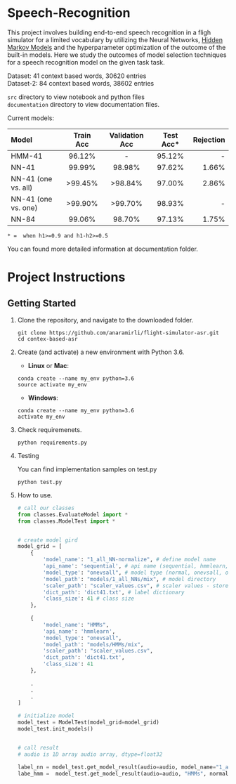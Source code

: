 # Speech-Recognition

This project involves building end-to-end speech recognition in a fligh simulator for a limited vocabulary by utilizing the Neural Networks, [Hidden Markov Models](https://mi.eng.cam.ac.uk/~mjfg/mjfg_NOW.pdf) and the hyperparameter optimization of the outcome of the built-in models. Here we study the outcomes of model
selection techniques for a speech recognition model on the given task task.


Dataset: 41 context based words, 30620 entries<br/>
Dataset-2: 84 context based words, 38602 entries<br/>

`src` directory to view notebook and python files<br/>
`documentation` directory to view documentation files.<br/>

Current models:

| Model | Train Acc | Validation Acc | Test Acc* | Rejection
| :--- | :---: | :---: | :---: | ---: |     
| HMM-41   | 96.12% | - | 95.12% | - |
| NN-41 | 99.99% | 98.98% | 97.62% | 1.66% |
| NN-41 (one vs. all) | >99.45% | >98.84% | 97.00% | 2.86% |
| NN-41 (one vs. one) | >99.90% | >99.70% | 98.93% | - |
| NN-84 | 99.06% | 98.70% | 97.13% | 1.75% |

`* =  when h1>=0.9 and h1-h2>=0.5`

You can found more detailed information at documentation folder.

# Project Instructions

## Getting Started

1. Clone the repository, and navigate to the downloaded folder.

    ```
    git clone https://github.com/anaramirli/flight-simulator-asr.git
    cd contex-based-asr
    ```
    
2. Create (and activate) a new environment with Python 3.6.

    * **Linux** or **Mac**:
    ```
    conda create --name my_env python=3.6
    source activate my_env
    ```
    
    * **Windows**:
    
    ```
    conda create --name my_env python=3.6
    activate my_env
    ```

3. Check requiremenets.
    ```
    python requirements.py
    ```
4. Testing

    You can find implementation samples on test.py
    ```
    python test.py
    ```
5. How to use.
    
    ```python
    # call our classes
    from classes.EvaluateModel import *
    from classes.ModelTest import *
    
    
    # create model gird
    model_grid = [
        {      
            'model_name': "1_all_NN-normalize", # define model name
            'api_name': 'sequential', # api name (sequential, hmmlearn, ..)
            'model_type': "onevsall", # model type (normal, onevsall, onevsone)
            'model_path': "models/1_all_NNs/mix", # model directory
            'scaler_path': "scaler_values.csv", # scaler values - stores mean and var
            'dict_path': 'dict41.txt', # label dictionary
            'class_size': 41 # class size
        },
        
        {      
            'model_name': "HMMs", 
            'api_name': 'hmmlearn',
            'model_type': "onevsall", 
            'model_path': "models/HMMs/mix",
            'scaler_path': "scaler_values.csv",
            'dict_path': 'dict41.txt',
            'class_size': 41
        },
        
        .
        .
        .
    ]
    
    # initialize model
    model_test = ModelTest(model_grid=model_grid)
    model_test.init_models()
    
    
    # call result
    # audio is 1D array audio array, dtype=float32

    label_nn = model_test.get_model_result(audio=audio, model_name="1_all_NN-normalize", h1=0.9, h2=0.5, normalize=True, seq_length=2808, sampling=16000)
    labe_hmm =  model_test.get_model_result(audio=audio, "HMMs", normalize=True)
    
    ```
